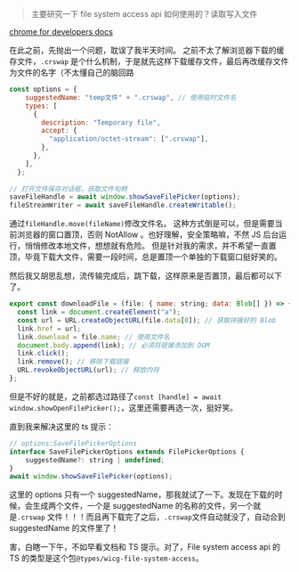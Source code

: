 >  主要研究一下 file system access api 如何使用的？读取写入文件

[chrome for developers docs](https://developer.chrome.google.cn/docs/capabilities/web-apis/file-system-access?hl=uk#what-is-it)

在此之前，先抛出一个问题，耽误了我半天时间。
之前不太了解浏览器下载的缓存文件，`.crswap` 是个什么机制，于是就先这样下载缓存文件，最后再改缓存文件为文件的名字（不太懂自己的脑回路

```js
const options = {
    suggestedName: "temp文件" + ".crswap", // 使用临时文件名
    types: [
      {
        description: "Temporary file",
        accept: {
          "application/octet-stream": [".crswap"],
        },
      },
    ],
  };
  
// 打开文件保存对话框，获取文件句柄
saveFileHandle = await window.showSaveFilePicker(options);
fileStreamWriter = await saveFileHandle.createWritable();
```

通过`fileHandle.move(fileName)`修改文件名。
这种方式倒是可以，但是需要当前浏览器的窗口置顶，否则 NotAllow 。也好理解，安全策略嘛，不然 JS 后台运行，悄悄修改本地文件，想想就有危险。
但是针对我的需求，并不希望一直置顶，毕竟下载大文件，需要一段时间，总是置顶一个单独的下载窗口挺好笑的。

然后我又胡思乱想，流传输完成后，跳下载，这样原来是否置顶，最后都可以下了。

```js
export const downloadFile = (file: { name: string; data: Blob[] }) => {
  const link = document.createElement("a");
  const url = URL.createObjectURL(file.data[0]); // 获取拼接好的 Blob
  link.href = url;
  link.download = file.name; // 使用文件名
  document.body.append(link); // 必须将链接添加到 DOM
  link.click();
  link.remove(); // 移除下载链接
  URL.revokeObjectURL(url); // 释放内存
};
```

但是不好的就是，之前都选过路径了`const [handle] = await window.showOpenFilePicker();`，这里还需要再选一次，挺好笑。

直到我来解决这里的 ts 提示：
```js
// options:SaveFilePickerOptions
interface SaveFilePickerOptions extends FilePickerOptions {
	suggestedName?: string | undefined;
}
await window.showSaveFilePicker(options);
```

这里的 options 只有一个 suggestedName，那我就试了一下。发现在下载的时候，会生成两个文件，一个是 suggestedName 的名称的文件，另一个就是`.crswap` 文件！！！而且再下载完了之后，`.crswap`文件自动就没了，自动合到 suggestedName 的文件里了！

害，白瞎一下午，不如早看文档和 TS 提示。对了，File system access api 的 TS 的类型是这个包`@types/wicg-file-system-access`。
